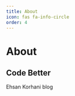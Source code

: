 ```yaml
---
title: About
icon: fas fa-info-circle
order: 4
---
```



# About
## Code Better

Ehsan Korhani blog
